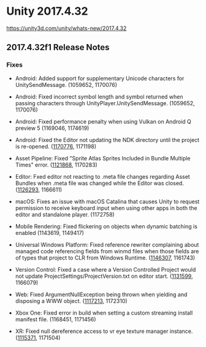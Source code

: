 # Unity 2017.4.32
https://unity3d.com/unity/whats-new/2017.4.32

## 2017.4.32f1 Release Notes


### Fixes
<ul>
<li><p>Android: Added support for supplementary Unicode characters for UnitySendMessage. (1059652, 1170076)</p></li>
<li><p>Android: Fixed incorrect symbol length and symbol returned when passing characters through UnityPlayer.UnitySendMessage. (1059652, 1170076)</p></li>
<li><p>Android: Fixed performance penalty when using Vulkan on Android Q preview 5 (1169046, 1174619)</p></li>
<li><p>Android: Fixed the Editor not updating the NDK directory until the project is re-opened. (<a href="https://issuetracker.unity3d.com/issues/android-2017-dot-4-editor-doesnt-update-ndks-directory-until-the-project-is-re-opened">1170776</a>, 1171198)</p></li>
<li><p>Asset Pipeline: Fixed "Sprite Atlas Sprites Included in Bundle Multiple Times" error. (<a href="https://issuetracker.unity3d.com/issues/android-same-atlas-assets-are-being-included-in-asset-bundle-multiple-times-when-bundle-is-built">1121868</a>, 1170283)</p></li>
<li><p>Editor: Fxed editor not reacting to .meta file changes regarding Asset Bundles when .meta file was changed while the Editor was closed. (<a href="https://issuetracker.unity3d.com/issues/editor-does-not-react-to-meta-file-changes-regarding-asset-bundles-when-meta-file-was-changed-while-the-editor-was-closed">1126293</a>, 1166611)</p></li>
<li><p>macOS: Fixes an issue with macOS Catalina that causes Unity to request permission to receive keyboard input when using other apps in both the editor and standalone player. (1172758)</p></li>
<li><p>Mobile Rendering: Fixed flickering on objects when dynamic batching is enabled (1143619, 1149417)</p></li>
<li><p>Universal Windows Platform: Fixed reference rewriter complaining about managed code referencing fields from winmd files when those fields are of types that project to CLR from Windows Runtime. (<a href="https://issuetracker.unity3d.com/issues/reference-rewriter-errors-when-building-uwp-against-the-insider-windows-sdk">1146307</a>, 1161743)</p></li>
<li><p>Version Control: Fixed a case where a Version Controlled Project would not update ProjectSettings/ProjectVersion.txt on editor start. (<a href="https://issuetracker.unity3d.com/issues/perforce-reverting-the-projectversion-file-marks-it-as-read-only-preventing-any-further-updates">1131599</a>, 1166079)</p></li>
<li><p>Web: Fixed ArgumentNullException being thrown when yielding and disposing a WWW object. (<a href="https://issuetracker.unity3d.com/issues/argumentnullexception-is-thrown-when-yielding-and-disposing-a-www-object">1117213</a>, 1172310)</p></li>
<li><p>Xbox One: Fixed error in build when setting a custom streaming install manifest file. (1168451, 1171456)</p></li>
<li><p>XR: Fixed null dereference access to vr eye texture manager instance. (<a href="https://issuetracker.unity3d.com/issues/xr-windowsmr-project-crashes-when-enabling-xrsettings-for-a-second-time">1115371</a>, 1171504)</p></li>
</ul>
